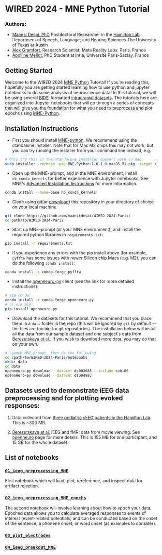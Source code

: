 # WIRED 2024 - MNE Python Tutorial

### Authors:
* [Maansi Desai, PhD](https://maansidesai.github.io/)
Postdoctoral Researcher in the [Hamilton Lab](https://slhs.utexas.edu/research/hamilton-lab)
Department of Speech, Language, and Hearing Sciences
The University of Texas at Austin
* [Alex Gramfort](https://alexandre.gramfort.net/), Research Scientist, Meta Reality Labs, Paris, France
* [Apolline Mellot](https://github.com/apmellot), PhD Student at Inria, Université Paris-Saclay, France

## Getting Started
Welcome to the WIRED 2024 [MNE Python](https://mne.tools/stable/index.html) Tutorial! If you're reading this, hopefully you are getting started learning how to use python and jupyter notebooks to do some analysis of neuroscience data! In this tutorial, we will be using several [BIDS](https://bids-specification.readthedocs.io/en/stable/)-formatted [intracranial datasets](https://bids-specification.readthedocs.io/en/stable/modality-specific-files/intracranial-electroencephalography.html). The tutorials here are organized into Jupyter notebooks that will go through a series of concepts that will give you the foundation for what you need to preprocess and plot epochs using [MNE-Python](https://mne.tools/stable/index.html). 

## Installation Instructions
* First you should install [MNE-python](https://mne.tools/stable/install/index.html). We recommend using the standalone installer. Note that for Mac M2 chips this may not work, but you can try running the installer from your command line instead, e.g.

```bash
# Only try this if the standalone installer doesn't work on mac:
sudo installer -verbose -pkg MNE-Python-1.6.1_0-macOS_M1.pkg -target /
```

* Open up the MNE-prompt, and in the MNE environment, install `nb_conda_kernels` for better experience with Jupyter notebooks. See MNE's [Advanced Installation Instructions](https://mne.tools/stable/install/advanced.html) for more information.

```bash
conda install --name=base nb_conda_kernels

```
* Clone using git(or [download](https://github.com/maansidesai/WIRED-2024-Paris/archive/refs/heads/main.zip)) this repository in your directory of choice on your local machine.

```bash
git clone https://github.com/maansidesai/WIRED-2024-Paris/
cd path/to/WIRED-2024-Paris
```

* Start up MNE-prompt (or your MNE environment), and install the required python libraries in `requirements.txt`:

```bash
pip install -r requirements.txt
```

* If you experience any errors with the pip install above (for example, `pyfftw` has some issues with newer Silicon chip Macs (e.g. M2), you can do the following `conda install`:

```bash
conda install -c conda-forge pyfftw
```

* Install the [openneuro-py](https://github.com/hoechenberger/openneuro-py) client (see the link for more detailed instructions).

```bash
# via conda:
conda install -c conda-forge openneuro-py
# or via pip:
pip install openneuro-py
```

* Download the datasets for this tutorial. We recommend that you place them in a `data` folder in the repo (this will be ignored by `git` by default -- the files are too big for git repositories). The installation below will install all the data from our sample dataset and one subject's data from [Berezutskaya et al.](https://www.nature.com/articles/s41597-022-01173-0). If you wish to download more data, you may do that on your own.

```bash
# Launch MNE-prompt, then do the following
cd /path/to/WIRED-2024-Paris/notebooks
mkdir data
cd data
openneuro-py download --dataset ds003688 --include sub-06
openneuro-py download --dataset ds004993
```

## Datasets used to demonstrate iEEG data preprocessing and for plotting evoked responses:

1) Data collected from [three pediatric sEEG patients in the Hamilton Lab](https://openneuro.org/datasets/ds004993/versions/1.1.1). This is ~300 MB.

2) [Berezutskaya et al.](https://www.nature.com/articles/s41597-022-01173-0) iEEG and fMRI data from movie viewing. See [openneuro](https://openneuro.org/datasets/ds003688/versions/1.0.7) page for more details. This is 155 MB for one participant, and 15 GB for the whole dataset.

## List of notebooks
### [`01_ieeg_preprocessing_MNE`](notebooks/01_ieeg_prepcossing_MNE)

First notebook which will load, plot, rereference, and inspect data for artifact rejection.

### [`02_ieeg_preprocessing_MNE_epochs`](notebooks/02_ieeg_preprocessing_MNE_epochs.ipynb)
The second notebook will involve learning about how to epoch your data.  Epoched data allows you to calculate averaged responses to events of interest (event-related potentials) and can be conducted based on the onset of the sentence, a phonene onset, or word onset (as examples to consider).

### [`03_plot_electrodes`](notebooks/02_plot_electrodes.ipynb)

### [`04_ieeg_breakout_MNE`](notebooks/04_ieeg_breakout_MNE.ipynb)
